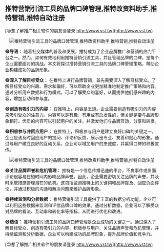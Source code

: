 ## **推特营销引流工具的品牌口碑管理,推特改资料助手,推特营销,推特自动注册**

[😍想了解推广相关软件的朋友请登录 http://www.vst.tw](http://www.vst.tw)

 <center><img src="https://vst.tw/MP4/tuiguang/png/4.png" alt="推特营销引流工具的品牌口碑管理,推特改资料助手,推特营销,推特自动注册"></center>

**😄导语：**
随着社交媒体的普及和发展，推特成为了企业品牌推广和营销的热门平台之一。然而，如何有效地利用推特营销引流工具，并且管理品牌的口碑，是每个企业需要面对的挑战。本文将探讨推特营销引流工具的品牌口碑管理策略，帮助企业构建成功的品牌形象。

**😄深入了解目标受众：**
在推特上进行品牌营销，首先需要深入了解目标受众。了解目标受众的兴趣、需求和偏好，可以帮助企业更加精准地制定推广策略和内容。通过分析用户数据和行为模式，可以了解受众的喜好，从而提供他们感兴趣的内容，增加互动和参与度。

**😄创造有吸引力的内容：**
在推特上，内容是王道。企业需要创造有吸引力的内容来吸引受众的注意力。内容可以是有趣、有用或有启发性的，但关键是要与品牌形象相符。优质的内容可以引起用户的关注，并激发他们与品牌互动，分享和转发。

**😄积极参与并回应用户：**
在推特上，积极参与用户是建立良好口碑的关键之一。企业应该及时回应用户的提问、评论和反馈，展示出专业、友善和贴心的形象。通过与用户建立良好的互动关系，企业可以增加用户的忠诚度，并赢得口碑的积极宣传。

 <center><img src="https://vst.tw/MP4/tuiguang/png/7.png" alt="推特营销引流工具的品牌口碑管理,推特改资料助手,推特营销,推特自动注册"></center>

**😄关注品牌声誉和危机管理：**
推特是一个信息传播迅速的平台，不良事件或负面评论很容易在短时间内影响品牌声誉。因此，企业需要密切关注品牌的声誉，并及时采取措施管理潜在的危机。这包括监测推特上的关键词和品牌提及、回应负面评论，并通过积极的沟通和解决问题来维护品牌形象。

**😄持续监测和分析数据：**
推特营销引流工具提供了丰富的数据分析功能，企业可以利用这些数据来监测和评估品牌口碑的效果。通过分析数据，企业可以了解受众对品牌的看法、互动率和转化率等指标，从而进行优化和改进。

**😄结语：**
推特营销引流工具的品牌口碑管理是企业成功的关键之一。通过深入了解目标受众、创造有吸引力的内容、积极参与用户、关注品牌声誉和危机管理，并持续监测和分析数据，企业可以构建成功的品牌形象，提升品牌价值和竞争力。

[😍想了解推广相关软件的朋友请登录 http://www.vst.tw](http://www.vst.tw)



